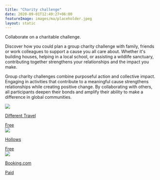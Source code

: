 ```yaml
---
title: "Charity challenge"
date: 2020-09-01T12:49:27+06:00
featureImage: images/ma/placeholder.jpeg
layout: static
---
```


Collaborate on a charitable challenge.

Discover how you could plan a group charity challenge with family, friends or work colleagues to support a cause you all care about. Whether it's building houses, helping in a local school, or assisting a wildlife sanctuary, contributing together strengthens your relationships and the impact you make.

Group charity challenges combine purposeful action and collective impact. Engaging in activities that contribute to a meaningful cause strengthens relationships while creating positive change. By collaborating with others, all participants deepen their bonds and amplify their ability to make a difference in global communities.

<a class="ma-link" href="https://www.different-travel.com/charity-challenges/"><div class="ma-card ma-card-Community"><div class="ma-icon"><img src ="/images/Icon-check - community - opacity.svg"/></div><div class="ma-name"><p>Different Travel</p></div><div class="ma-paid-text"><span>Free</span></div></div></a><a class="ma-link" href="https://www.hollows.org/au/blog/why-you-should-do-a-charity-challenge"><div class="ma-card ma-card-Community"><div class="ma-icon"><img src ="/images/Icon-check - community - opacity.svg"/></div><div class="ma-name"><p>Hollows</p></div><div class="ma-paid-text"><span>Free</span></div></div></a><a class="ma-link" href="https://www.booking.com/"><div class="ma-card ma-card-Community"><div class="ma-icon"><img src ="/images/Icon-pound - community - opacity.svg"/></div><div class="ma-name"><p>Booking.com</p></div><div class="ma-paid-text"><span>Paid</span></div></div></a>  

<br/><br/>






